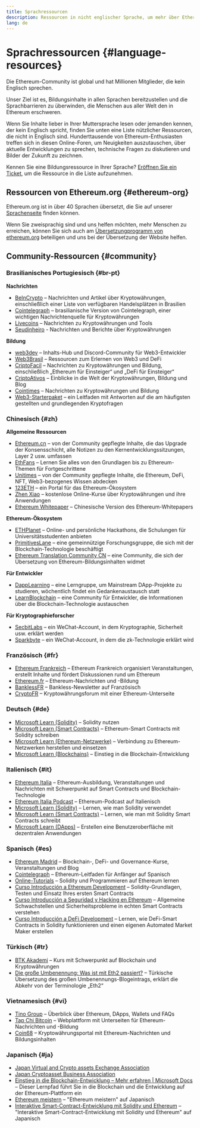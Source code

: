 ```yaml
---
title: Sprachressourcen
description: Ressourcen in nicht englischer Sprache, um mehr über Ethereum zu erfahren
lang: de
---
```


# Sprachressourcen {#language-resources}

Die Ethereum-Community ist global und hat Millionen Mitglieder, die kein Englisch sprechen.

Unser Ziel ist es, Bildungsinhalte in allen Sprachen bereitzustellen und die Sprachbarrieren zu überwinden, die Menschen aus aller Welt den in Ethereum erschweren.

Wenn Sie Inhalte lieber in Ihrer Muttersprache lesen oder jemanden kennen, der kein Englisch spricht, finden Sie unten eine Liste nützlicher Ressourcen, die nicht in Englisch sind. Hunderttausende von Ethereum-Enthusiasten treffen sich in diesen Online-Foren, um Neuigkeiten auszutauschen, über aktuelle Entwicklungen zu sprechen, technische Fragen zu diskutieren und Bilder der Zukunft zu zeichnen.

Kennen Sie eine Bildungsressource in Ihrer Sprache? [Eröffnen Sie ein Ticket](https://github.com/ethereum/ethereum-org-website/issues/new/choose), um die Ressource in die Liste aufzunehmen.

## Ressourcen von Ethereum.org {#ethereum-org}

Ethereum.org ist in über 40 Sprachen übersetzt, die Sie auf unserer [Sprachenseite](/languages) finden können.

Wenn Sie zweisprachig sind und uns helfen möchten, mehr Menschen zu erreichen, können Sie sich auch am [Übersetzungprogramm von ethereum.org](/contributing/translation-program/#translation-program) beteiligen und uns bei der Übersetzung der Website helfen.

## Community-Ressourcen {#community}

### Brasilianisches Portugiesisch {#br-pt}

**Nachrichten**

- [BeInCrypto](http://www.beincrypto.com.br) – Nachrichten und Artikel über Kryptowährungen, einschließlich einer Liste von verfügbaren Handelsplätzen in Brasilien
- [Cointelegraph](http://cointelegraph.com.br/category/analysis) – brasilianische Version von Cointelegraph, einer wichtigen Nachrichtenquelle für Kryptowährungen
- [Livecoins](http://www.livecoins.com.br/ethereum) – Nachrichten zu Kryptowährungen und Tools
- [Seudinheiro](http://www.seudinheiro.com/criptomoedas/) - Nachrichten und Berichte über Kryptowährungen

**Bildung**

- [web3dev](https://www.web3dev.com.br/) – Inhalts-Hub und Discord-Community für Web3-Entwickler
- [Web3Brasil](https://github.com/web3brasil/web3brasil) – Ressourcen zum Erlernen von Web3 und DeFi
- [CriptoFacil](http://www.criptofacil.com/ultimas-noticias/) – Nachrichten zu Kryptowährungen und Bildung, einschließlich „Ethereum für Einsteiger“ und „DeFi für Einsteiger“
- [CriptoAtivos](http://www.criptoativos.wiki.br/) – Einblicke in die Welt der Kryptowährungen, Bildung und Blog
- [Cointimes](http://www.cointimes.com.br/) – Nachrichten zu Kryptowährungen und Bildung
- [Web3-Starterpaket](https://docs.google.com/document/d/1X8PSTFH7FTw9J-gbKWM6Y430SWCBT8d4t4pJgFQHJ8E/) – ein Leitfaden mit Antworten auf die am häufigsten gestellten und grundlegenden Kryptofragen

### Chinesisch {#zh}

**Allgemeine Ressourcen**

- [Ethereum.cn](https://www.ethereum.cn/) – von der Community gepflegte Inhalte, die das Upgrade der Konsensschicht, alle Notizen zu den Kernentwicklungssitzungen, Layer 2 usw. umfassen
- [EthFans](https://ethfans.org/) – Lernen Sie alles von den Grundlagen bis zu Ethereum-Themen für Fortgeschrittene
- [Unitimes](https://mp.weixin.qq.com/s/tvloZSDBSOQN9zDQj_91kA) – von der Community gepflegte Inhalte, die Ethereum, DeFi, NFT, Web3-bezogenes Wissen abdecken
- [123ETH](https://123eth.org/) – ein Portal für das Ethereum-Ökosystem
- [Zhen Xiao](http://zhenxiao.com/blockchain/) – kostenlose Online-Kurse über Kryptowährungen und ihre Anwendungen
- [Ethereum Whitepaper](https://github.com/ethereum/wiki/wiki/[%E4%B8%AD%E6%96%87]-%E4%BB%A5%E5%A4%AA%E5%9D%8A%E7%99%BD%E7%9A%AE%E4%B9%A6) – Chinesische Version des Ethereum-Whitepapers

**Ethereum-Ökosystem**

- [ETHPlanet](https://www.ethplanet.org/) – Online- und persönliche Hackathons, die Schulungen für Universitätsstudenten anbieten
- [PrimitivesLane](https://www.primitiveslane.org/) – eine gemeinnützige Forschungsgruppe, die sich mit der Blockchain-Technologie beschäftigt
- [Ethereum Translation Community CN](https://www.notion.so/Ethereum-Translation-Community-CN-05375fe0a94c4214acaf90f42ba40171) – eine Community, die sich der Übersetzung von Ethereum-Bildungsinhalten widmet

**Für Entwickler**

- [DappLearning](https://github.com/Dapp-Learning-DAO/Dapp-Learning) – eine Lerngruppe, um Mainstream DApp-Projekte zu studieren, wöchentlich findet ein Gedankenaustausch statt
- [LearnBlockchain](https://learnblockchain.cn/) – eine Community für Entwickler, die Informationen über die Blockchain-Technologie austauschen

**Für Kryptographieforscher**

- [SecbitLabs](https://mp.weixin.qq.com/s/69_tqBJpr_sbaKtR1sBRMw) – ein WeChat-Account, in dem Kryptographie, Sicherheit usw. erklärt werden
- [Sparkbyte](https://mp.weixin.qq.com/s/9KgKTc_jtJ7bWKdbNPoqvQ) – ein WeChat-Account, in dem die zk-Technologie erklärt wird

### Französisch {#fr}

- [Ethereum Frankreich](https://www.ethereum-france.com/) – Ethereum Frankreich organisiert Veranstaltungen, erstellt Inhalte und fördert Diskussionen rund um Ethereum
- [Ethereum.fr](https://ethereum.fr/) – Ethereum-Nachrichten und -Bildung
- [BanklessFR](https://banklessfr.substack.com/) – Bankless-Newsletter auf Französisch
- [CryptoFR](https://cryptofr.com/category/44/ethereum-general) – Kryptowährungsforum mit einer Ethereum-Unterseite

### Deutsch {#de}

- [Microsoft Learn (Solidity)](https://docs.microsoft.com/de-de/learn/modules/blockchain-learning-solidity/) – Solidity nutzen
- [Microsoft Learn (Smart Contracts)](https://docs.microsoft.com/de-de/learn/modules/blockchain-solidity-ethereum-smart-contracts/) – Ethereum-Smart Contracts mit Solidity schreiben
- [Microsoft Learn (Ethereum-Netzwerke)](https://docs.microsoft.com/de-de/learn/modules/blockchain-ethereum-networks/) – Verbindung zu Ethereum-Netzwerken herstellen und einsetzen
- [Microsoft Learn (Blockchains)](https://docs.microsoft.com/de-de/learn/paths/ethereum-blockchain-development/) – Einstieg in die Blockchain-Entwicklung

### Italienisch {#it}

- [Ethereum Italia](https://www.ethereum-italia.it/) – Ethereum-Ausbildung, Veranstaltungen und Nachrichten mit Schwerpunkt auf Smart Contracts und Blockchain-Technologie
- [Ethereum Italia Podcast](https://www.ethereum-italia.it/podcast/) – Ethereum-Podcast auf Italienisch
- [Microsoft Learn (Solidity)](https://docs.microsoft.com/it-it/learn/modules/blockchain-learning-solidity/) – Lernen, wie man Solidity verwendet
- [Microsoft Learn (Smart Contracts)](https://docs.microsoft.com/it-it/learn/modules/blockchain-solidity-ethereum-smart-contracts/) – Lernen, wie man mit Solidity Smart Contracts schreibt
- [Microsoft Learn (DApps)](https://docs.microsoft.com/it-it/learn/modules/blockchain-create-ui-decentralized-apps/) – Erstellen eine Benutzeroberfläche mit dezentralen Anwendungen

### Spanisch {#es}

- [Ethereum Madrid](https://ethereummadrid.com/) – Blockchain-, DeFi- und Governance-Kurse, Veranstaltungen und Blog
- [Cointelegraph](https://es.cointelegraph.com/ethereum-for-beginners) – Ethereum-Leitfaden für Anfänger auf Spanisch
- [Online-Tutorials](https://tutoriales.online/curso/solidity) – Solidity und Programmieren auf Ethereum lernen
- [Curso Introducción a Ethereum Development](https://youtube.com/playlist?list=PLTqiwJDd_R8y9pfUBjhkVa1IDMwyQz-fU) – Solidity-Grundlagen, Testen und Einsatz Ihres ersten Smart Contracts
- [Curso Introducción a Seguridad y Hacking en Ethereum](https://youtube.com/playlist?list=PLTqiwJDd_R8yHOvteko_DmUxUTMHnlfci) – Allgemeine Schwachstellen und Sicherheitsprobleme in echten Smart Contracts verstehen
- [Curso Introducción a DeFi Development](https://youtube.com/playlist?list=PLTqiwJDd_R8zZiP9_jNdaPqA3HqoW2lrS) – Lernen, wie DeFi-Smart Contracts in Solidity funktionieren und einen eigenen Automated Market Maker erstellen

### Türkisch {#tr}

- [BTK Akademi](https://www.btkakademi.gov.tr/portal/course/blokzincir-ve-kripto-paralar-10569#!/about) – Kurs mit Schwerpunkt auf Blockchain und Kryptowährungen
- [Die große Umbenennung: Was ist mit Eth2 passiert?](https://miningturkiye.org/konu/ethereum-madenciligi-bitiyor-mu-onemli-gelisme.655/) – Türkische Übersetzung des großen Umbenennungs-Blogeintrags, erklärt die Abkehr von der Terminologie „Eth2“

### Vietnamesisch {#vi}

- [Tino Group](https://wiki.tino.org/ethereum-la-gi/) – Überblick über Ethereum, DApps, Wallets und FAQs
- [Tap Chi Bitcoin](https://tapchibitcoin.io/tap-chi/tin-tuc-ethereum-eth) – Webplattform mit Unterseiten für Ethereum-Nachrichten und -Bildung
- [Coin68](https://coin68.com/ethereum-tieu-diem/) – Kryptowährungsportal mit Ethereum-Nachrichten und Bildungsinhalten

### Japanisch {#ja}

- [Japan Virtual and Crypto assets Exchange Association](https://jvcea.or.jp/)
- [Japan Cryptoasset Business Association](https://cryptocurrency-association.org/)
- [Einstieg in die Blockchain-Entwicklung – Mehr erfahren | Microsoft Docs](https://docs.microsoft.com/ja-jp/learn/paths/ethereum-blockchain-development/) – Dieser Lernpfad führt Sie in die Blockchain und die Entwicklung auf der Ethereum-Plattform ein
- [Ethereum meistern](https://www.oreilly.co.jp/books/9784873118963/) – "Ethereum meistern" auf Japanisch
- [Interaktive Smart-Contract-Entwicklung mit Solidity und Ethereum](https://www.oreilly.co.jp/books/9784873119342/) – "Interaktive Smart-Contract-Entwicklung mit Solidity und Ethereum" auf Japanisch
